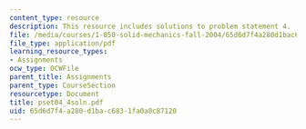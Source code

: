 ```yaml
---
content_type: resource
description: This resource includes solutions to problem statement 4.
file: /media/courses/1-050-solid-mechanics-fall-2004/65d6d7f4a280d1bac6831fa0a0c87120_pset04_4soln.pdf
file_type: application/pdf
learning_resource_types:
- Assignments
ocw_type: OCWFile
parent_title: Assignments
parent_type: CourseSection
resourcetype: Document
title: pset04_4soln.pdf
uid: 65d6d7f4-a280-d1ba-c683-1fa0a0c87120
---
```

